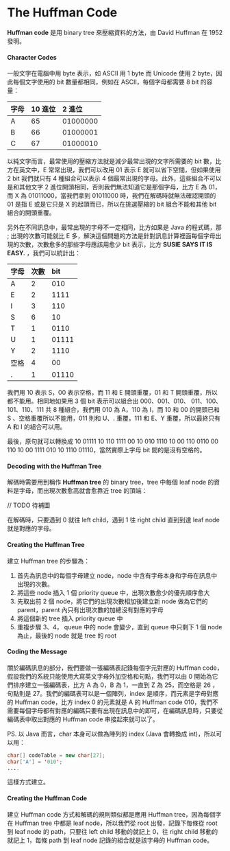 # The Huffman Code

**Huffman code** 是用 binary tree 來壓縮資料的方法，由 David Huffman 在 1952 發明。

#### Character Codes

一般文字在電腦中用 byte 表示，如 ASCII 用 1 byte 而 Unicode 使用 2 byte，因此每個文字使用的 bit 數量都相同，例如在 ASCII，每個字母都需要 8 bit 的容量：

| 字母 | 10 進位 | 2 進位 |
| :--- | :--- | :--- |
| A | 65 | 01000000 |
| B | 66 | 01000001 |
| C | 67 | 01000010 |

以純文字而言，最常使用的壓縮方法就是減少最常出現的文字所需要的 bit 數，比方在英文中，E 常常出現，我們可以改用 01 表示 E 就可以省下空間，但如果使用 2 bit 我們就只有 4 種組合可以表示 4 個最常出現的字母。此外，這些組合不可以是和其他文字 2 進位開頭相同，否則我們無法知道它是那個字母，比方 E 為 01，而 X 為 01011000，當我們拿到 01011000 時，我們在解碼時就無法確認開頭的 01 是指 E 或是它只是 X 的起頭而已，所以在挑選壓縮的 bit 組合不能和其他 bit 組合的開頭重覆。

另外在不同訊息中，最常出現的字母不一定相同，比方如果是 Java 的程式碼，那 ; 出現的次數可能就比 E 多，解決這個問題的方法是針對訊息計算裡面每個字母出現的次數，次數愈多的那些字母應該用愈少 bit 表示，比方 **SUSIE SAYS IT IS EASY.** ，我們可以統計出：

| 字母 | 次數 | bit |
| :--- | :--- | :--- |
| A | 2 | 010 |
| E | 2 | 1111 |
| I | 3 | 110 |
| S | 6 | 10 |
| T | 1 | 0110 |
| U | 1 | 01111 |
| Y | 2 | 1110 |
| 空格 | 4 | 00 |
| . | 1 | 01110 |

我們用 10 表示 S，00 表示空格，而 11 和 E 開頭重覆，01 和 T 開頭重覆，所以都不能用。相同地如果用 3 個 bit 表示可以組合出 000、001、010、 011、100、101、110、111 共 8 種組合，我們用 010 為 A，110 為 I，而 10 和 00 的開頭已和 S 、空格重覆所以不能用，011 則和 U、. 重覆，111 和 E、Y 重覆，所以最終只有　A 和 I 的組合可以用。

最後，原句就可以轉換成 10 01111 10 110 1111 00 10 010 1110 10 00 110 0110 00 110 10 00 1111 010 10 1110 01110，當然實際上字母 bit 間的是沒有空格的。

#### Decoding with the Huffman Tree

解碼時需要用到稱作 **Huffman tree** 的 binary tree，tree 中每個 leaf node 的資料是字母，而出現次數愈高就會愈靠近 tree 的頂端：

// TODO 待補圖

在解碼時，只要遇到 0 就往 left child，遇到 1 往 right child 直到到達 leaf node 就是對應的字母。

#### Creating the Huffman Tree

建立 Huffman tree 的步驟為：

1. 首先為訊息中的每個字母建立 node，node 中含有字母本身和字母在訊息中出現的次數。
2. 將這些 node 插入 1 個 priority queue 中，出現次數愈少的優先順序愈大
3. 先取出前 2 個 node，將它們的出現次數相加後建立新 node 做為它們的 parent，parent 內只有出現次數的加總沒有對應的字母
4. 將這個新的 tree 插入 priority queue 中
5. 重複步驟 3、4， queue 中的 node 會變少，直到 queue 中只剩下 1 個 node 為止，最後的 node 就是 tree 的 root

#### Coding the Message

關於編碼訊息的部分，我們要做一張編碼表記錄每個字元對應的 Huffman code，假設我們的系統只能使用大寫英文字母外加空格和句點，我們可以由 0 開始為它們排序建立一張編碼表，比方 A 為 0，B 為 1，一直到 Z 為 25，而空格是 26 ，句點則是 27。我們的編碼表可以是一個陣列，index 是順序，而元素是字母對應的 Huffman code，比方 index 0 的元素就是 A 的 Huffman code 010，我們不需要每個字母都有對應的編碼只要有出現在訊息中的即可，在編碼訊息時，只要從編碼表中取出對應的 Huffman code 串接起來就可以了。

PS. 以 Java 而言，char 本身可以做為陣列的 index \(Java 會轉換成 int\)，所以可以用：

```java
char[] codeTable = new char[27];
char['A'] = '010';
....
```

這樣方式建立。

#### Creating the Huffman Code

建立 Huffman code 方式和解碼的規則類似都是應用 Huffman tree，因為每個字在 Huffman tree 中都是 leaf node，所以我們從 root 出發，記錄下每條從 root 到 leaf node 的 path，只要往 left child 移動的就記上 0，往 right child 移動的就記上 1，每條 path 到 leaf node 記錄的組合就是該字母的 Huffman code。

